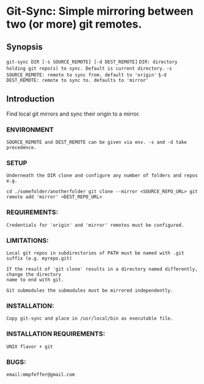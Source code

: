 # Git-Sync: Simple mirroring between two (or more) git remotes.

## Synopsis
`git-sync DIR [-s SOURCE_REMOTE] [-d DEST_REMOTE]`
`DIR: directory holding git repo(s) to sync. Default is current directory.`
`-s SOURCE_REMOTE: remote to sync from. default to 'origin'`
`§-d DEST_REMOTE: remote to sync to. defaults to 'mirror'`

## Introduction
Find local git mirrors and sync their origin to a mirror.

### ENVIRONMENT
    SOURCE_REMOTE and DEST_REMOTE can be given via env. -s and -d take precedence.

### SETUP
    Underneath the DIR clone and configure any number of folders and repos
    e.g.
`
        cd ./somefolder/anotherfolder
        git clone --mirror <SOURCE_REPO_URL>
        git remote add 'mirror' <DEST_REPO_URL>
`

### REQUIREMENTS:
    Credentials for 'origin' and 'mirror' remotes must be configured.

### LIMITATIONS:
    Local git repos in subdirectories of PATH must be named with .git suffix (e.g. myrepo.git)

    If the result of 'git clone' results in a directory named differently, change the directory
    name to end with git.

    Git submodules the submodules must be mirrored independently.

### INSTALLATION:
    Copy git-sync and place in /usr/local/bin as executable file.

### INSTALLATION REQUIREMENTS:
    UNIX flavor + git

### BUGS:
    email:mmpfeffer@gmail.com
